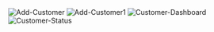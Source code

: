 <img src="/img/customer/add-customer.png" alt="Add-Customer"/>
<img src="/img/customer/add-Customer1.png" alt="Add-Customer1"/>
<img src="/img/customer/customer-dashboard.png" alt="Customer-Dashboard"/>
<img src="/img/customer/customer-status.png" alt="Customer-Status"/>
